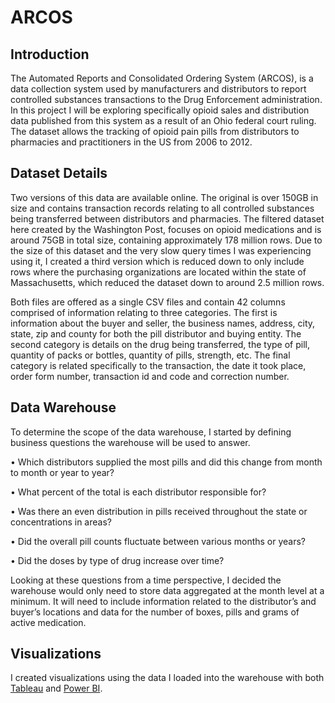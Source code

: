# ARCOS

## Introduction
The Automated Reports and Consolidated Ordering System (ARCOS), is a data collection system used by manufacturers and distributors to report controlled substances transactions to the Drug Enforcement administration. In this project I will be exploring specifically opioid sales and distribution data published from this system as a result of an Ohio federal court ruling. The dataset allows the tracking of opioid pain pills from distributors to pharmacies and practitioners in the US from 2006 to 2012.

## Dataset Details
Two versions of this data are available online. The original is over 150GB in size and contains transaction records relating to all controlled substances being transferred between distributors and pharmacies. The filtered dataset here created by the Washington Post, focuses on opioid medications and is around 75GB in total size, containing approximately 178 million rows. Due to the size of this dataset and the very slow query times I was experiencing using it, I created a third version which is reduced down to only include rows where the purchasing organizations are located within the state of Massachusetts, which reduced the dataset down to around 2.5 million rows.

Both files are offered as a single CSV files and contain 42 columns comprised of information relating to three categories. The first is information about the buyer and seller, the business names, address, city, state, zip and county for both the pill distributor and buying entity. The second category is details on the drug being transferred, the type of pill, quantity of packs or bottles, quantity of pills, strength, etc. The final category is related specifically to the transaction, the date it took place, order form number, transaction id and code and correction number.

## Data Warehouse
To determine the scope of the data warehouse, I started by defining business questions the warehouse will be used to answer. 

•	Which distributors supplied the most pills and did this change from month to month or year to year?

•	What percent of the total is each distributor responsible for?

•	Was there an even distribution in pills received throughout the state or concentrations in areas?

•	Did the overall pill counts fluctuate between various months or years?

•	Did the doses by type of drug increase over time?

Looking at these questions from a time perspective, I decided the warehouse would only need to store data aggregated at the month level at a minimum. It will need to include information related to the distributor’s and buyer’s locations and data for the number of boxes, pills and grams of active medication.

## Visualizations
I created visualizations using the data I loaded into the warehouse with both [Tableau](https://github.com/ericborn/ARCOS/tree/master/tableau) and [Power BI](https://github.com/ericborn/ARCOS/tree/master/powerBI).
